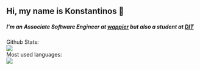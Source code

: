 ## Hi, my name is Konstantinos 👋 
##### I'm an Associate Software Engineer at <a href='https://wappier.com/'>wappier</a> but also a student at <a href='https://www.di.uoa.gr/'>DIT</a>


<summary> Github Stats: </summary>
<img src='https://github-readme-stats.vercel.app/api?username=kostantinostheo&theme=buefy &show_icons=true&include_all_commits=true'/>

<summary> Most used languages: </summary>
<img src='https://github-readme-stats.vercel.app/api/top-langs/?username=kostantinostheo&layout=compact&langs_count=8'/>


<!--
**kostantinostheo/kostantinostheo** is a ✨ _special_ ✨ repository because its `README.md` (this file) appears on your GitHub profile.

Here are some ideas to get you started:

- 🔭 I’m currently working on ...
- 🌱 I’m currently learning ...
- 👯 I’m looking to collaborate on ...
- 🤔 I’m looking for help with ...
- 💬 Ask me about ...
- 📫 How to reach me: ...
- 😄 Pronouns: ...
- ⚡ Fun fact: ...
-->
